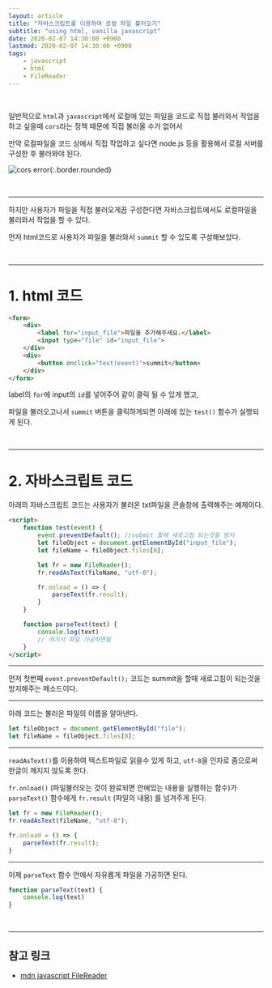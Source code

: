 ```yaml
---
layout: article
title: "자바스크립트를 이용하여 로컬 파일 불러오기"
subtitle: "using html, vanilla javascript"
date: 2020-02-07 14:30:00 +0900
lastmod: 2020-02-07 14:30:00 +0900
tags: 
    - javascript
    - html
    - FileReader
---
```


<br>

일반적으로 `html`과 `javascript`에서 로컬에 있는 파일을 코드로 직접 불러와서 작업을 하고 싶을때 `cors`라는 정책 때문에 직접 불러올 수가 없어서

만약 로컬파일을 코드 상에서 직접 작업하고 싶다면 node.js 등을 활용해서 로컬 서버를 구성한 후 불러와야 된다.

![cors error](https://user-images.githubusercontent.com/59393359/74086007-3c0fca00-4ac2-11ea-8c28-6b7d7a390dbe.PNG){:.border.rounded}

<br>

---

하지만 사용자가 파일을 직접 불러오게끔 구성한다면 자바스크립트에서도 로컬파일을 불러와서 작업을 할 수 있다.

먼저 html코드로 사용자가 파일을 불러와서 `summit` 할 수 있도록 구성해보았다.

<br>

---

# 1. html 코드

```html
<form>
    <div>
        <label for="input_file">파일을 추가해주세요.</label>
        <input type="file" id="input_file">
    </div>
    <div>
        <button onclick="test(event)">summit</button>
    </div>
</form>
```

label의 `for`에 input의 `id`를 넣어주어 같이 클릭 될 수 있게 했고,

파일을 불러오고나서 `summit` 버튼을 클릭하게되면 아래에 있는 `test()` 함수가 실행되게 된다.

<br>

---

# 2. 자바스크립트 코드

아래의 자바스크립트 코드는 사용자가 불러온 txt파일을 콘솔창에 출력해주는 예제이다.

```html
<script>
    function test(event) {
        event.preventDefault(); //submit 할때 새로고침 되는것을 방지
        let fileObject = document.getElementById("input_file");
        let fileName = fileObject.files[0];

        let fr = new FileReader();
        fr.readAsText(fileName, "utf-8");

        fr.onload = () => {
            parseText(fr.result);
        }
    }

    function parseText(text) {
        console.log(text)
        // 여기서 파일 가공하면됨
    }
</script>
```

***

먼저 첫번째 `event.preventDefault();` 코드는 summit을 할때 새로고침이 되는것을 방지해주는 메소드이다.

***

아래 코드는 불러온 파일의 이름을 알아낸다.

```javascript
let fileObject = document.getElementById("file");
let fileName = fileObject.files[0];
```

***

`readAsText()`를 이용하여 텍스트파일로 읽을수 있게 하고, `utf-8`을 인자로 줌으로써 한글이 깨지지 않도록 한다.

`fr.onload()` (파일불러오는 것이 완료되면 안에있는 내용을 실행하는 함수)가 `parseText()` 함수에게 `fr.result` (파일의 내용) 를 넘겨주게 된다.

```javascript
let fr = new FileReader();
fr.readAsText(fileName, "utf-8");

fr.onload = () => {
    parseText(fr.result);
}
```

***

이제 `parseText` 함수 안에서 자유롭게 파일을 가공하면 된다.

```javascript
function parseText(text) {
    console.log(text)
}
```

<br>

***

## 참고 링크

- [mdn javascript FileReader](https://developer.mozilla.org/ko/docs/Web/API/FileReader)

<br><br><br><br>